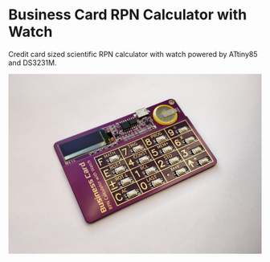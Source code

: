 # Business Card RPN Calculator with Watch

Credit card sized scientific RPN calculator with watch powered by ATtiny85 and DS3231M.

![Photo](/hardware/pcb-rev1.4/Tiny-RPN-Calculator-rev1.4_Photo.jpg)
